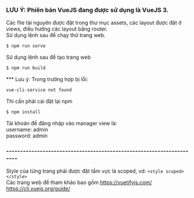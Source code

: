 ### LƯU Ý: Phiên bản VueJS đang được sử dụng là VueJS 3.
Các file tài nguyên được đặt trong thư mục assets, các layout được đặt ở views, điều hướng các layout bằng router.\
Sử dụng lệnh sau để chạy thử trang web.
```sh
$ npm run serve
``` 
Sử dụng lệnh sau để tạo trang web
```sh
$ npm run build 
``` 
*** Lưu ý: Trong trường hợp bị lỗi: 
```sh
vue-cli-service not found
``` 
Thì cần phải cài đặt lại npm 
```sh
$ npm install
``` 
Tài khoản để đăng nhập vào manager view là:\
username: admin\
password: admin
### ---------------------------------------------------------------------
Style của từng trang phải được đặt tầm vực là scoped, vd: ```<style scoped></style>```\
Các trang web để tham khảo bao gồm https://vuetifyjs.com/ https://cli.vuejs.org/guide/
